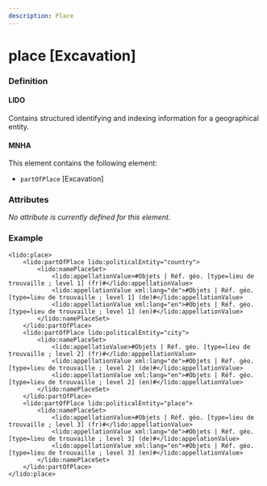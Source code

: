 ```yaml
---
description: Place
---
```


# place \[Excavation\]

### Definition

#### LIDO

Contains structured identifying and indexing information for a geographical entity.

#### MNHA

This element contains the following element:

* `partOfPlace` \[Excavation\]

### Attributes

_No attribute is currently defined for this element._

### Example

```markup
<lido:place>
    <lido:partOfPlace lido:politicalEntity="country">
        <lido:namePlaceSet>
            <lido:appellationValue>#Objets | Réf. géo. [type=lieu de trouvaille ; level 1] (fr)#</lido:appellationValue>
            <lido:appellationValue xml:lang="de">#Objets | Réf. géo. [type=lieu de trouvaille ; level 1] (de)#</lido:appellationValue>
            <lido:appellationValue xml:lang="en">#Objets | Réf. géo. [type=lieu de trouvaille ; level 1] (en)#</lido:appellationValue>
        </lido:namePlaceSet>
    </lido:partOfPlace>
    <lido:partOfPlace lido:politicalEntity="city">
        <lido:namePlaceSet>
            <lido:appellatioValue>#Objets | Réf. géo. [type=lieu de trouvaille ; level 2] (fr)#</lido:apppellationValue>
            <lido:appellationValue xml:lang="de">#Objets | Réf. géo. [type=lieu de trouvaille ; level 2] (de)#</lido:appellationValue>
            <lido:appellationValue xml:lang="en">#Objets | Réf. géo. [type=lieu de trouvaille ; level 2] (en)#</lido:appellationValue>
        </lido:namePlaceSet>
    </lido:partOfPlace>
    <lido:partOfPlace lido:politicalEntity="place">
        <lido:namePlaceSet>
            <lido:appellationValue>#Objets | Réf. géo. [type=lieu de trouvaille ; level 3] (fr)#</lido:appellationValue>
            <lido:appellationValue xml:lang="de">#Objets | Réf. géo. [type=lieu de trouvaille ; level 3] (de)#</lido:appelationValue>
            <lido:appellationValue xml:lang="en">#Objets | Réf. géo. [type=lieu de trouvaille ; level 3] (en)#</lido:appellationValue>
        </lido:namePlaceSet>
    </lido:partOfPlace>
</lido:place>
```


